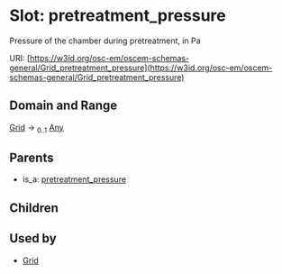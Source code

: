 
# Slot: pretreatment_pressure

Pressure of the chamber during pretreatment, in Pa

URI: [https://w3id.org/osc-em/oscem-schemas-general/Grid_pretreatment_pressure](https://w3id.org/osc-em/oscem-schemas-general/Grid_pretreatment_pressure)


## Domain and Range

[Grid](Grid.md) &#8594;  <sub>0..1</sub> [Any](Any.md)

## Parents

 *  is_a: [pretreatment_pressure](pretreatment_pressure.md)

## Children


## Used by

 * [Grid](Grid.md)
